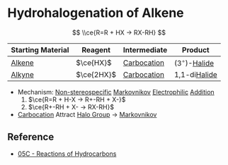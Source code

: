 # Hydrohalogenation of Alkene

$$
\\ce{R=R + HX -> RX-RH}
$$

|Starting Material|Reagent|Intermediate|Product|
|-----------------|-------|------------|-------|
|[Alkene](../Functional%20Group/Alkenyl%20Group.md)|$\ce{HX}$|[Carbocation](Reaction%20Component/Carbocation.md)|($3^{\circ}$)-[Halide](../Functional%20Group/Halo%20Group.md)|
|[Alkyne](../Functional%20Group/Alkynyl%20Group.md)|$\ce{2HX}$|[Carbocation](Reaction%20Component/Carbocation.md)|1,1-di[Halide](../Functional%20Group/Halo%20Group.md)|

* Mechanism: [Non-stereospecific](Classification%20of%20Organic%20Reaction/Addition%20Reaction.md#non-stereospecific) [Markovnikov](Classification%20of%20Organic%20Reaction/Addition%20Reaction.md#markovnikov) [Electrophilic](Reaction%20Component/Electrophile.md) [Addition](Classification%20of%20Organic%20Reaction/Addition%20Reaction.md)
  1. $\ce{R=R + H-X -> R+-RH + X-}$
  1. $\ce{R+-RH + X- -> RX-RH}$
* [Carbocation](Reaction%20Component/Carbocation.md) Attract [Halo Group](../Functional%20Group/Halo%20Group.md) → [Markovnikov](Classification%20of%20Organic%20Reaction/Addition%20Reaction.md#markovnikov)

## Reference

* [05C - Reactions of Hydrocarbons](../../../../00%20-%20Summary/SCCH134%20-%20Organic%20Chemistry%20for%20Medical%20Science/05C%20-%20Reactions%20of%20Hydrocarbons.md)
